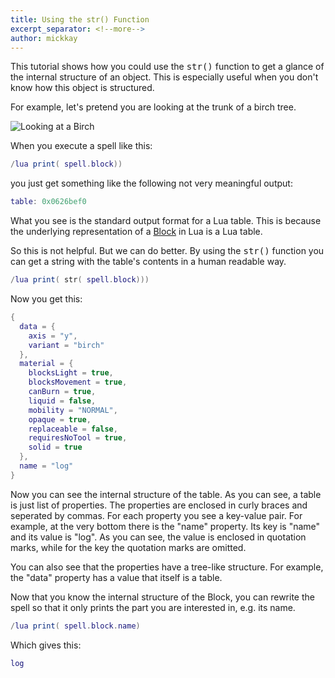 ```yaml
---
title: Using the str() Function
excerpt_separator: <!--more-->
author: mickkay
---
```

This tutorial shows how you could use the <tt>str()</tt> function to get
a glance of the internal structure of an object.
This is especially useful when you don't know how this object is structured.
<!--more-->

For example, let's pretend you are looking at the trunk of a birch tree.

![Looking at a Birch](/images/looking-at-a-birch.png)

When you execute a spell like this:
```lua
/lua print( spell.block))
```
you just get something like the following not very meaningful output:
```lua
table: 0x0626bef0
```
What you see is the standard output format for a Lua table.
This is because the underlying representation of a [Block](/modules/Block/) in Lua is a Lua table.

So this is not helpful.
But we can do better.
By using the <tt>str()</tt> function you can get a string with the table's contents
in a human readable way.
```lua
/lua print( str( spell.block)))
```
Now you get this:
```lua
{
  data = {
    axis = "y",
    variant = "birch"
  },
  material = {
    blocksLight = true,
    blocksMovement = true,
    canBurn = true,
    liquid = false,
    mobility = "NORMAL",
    opaque = true,
    replaceable = false,
    requiresNoTool = true,
    solid = true
  },
  name = "log"
}
```
Now you can see the internal structure of the table.
As you can see, a table is just list of properties.
The properties are enclosed in curly braces and seperated by commas.
For each property you see a key-value pair.
For example, at the very bottom there is the "name" property.
Its key is "name" and its value is "log".
As you can see, the value is enclosed in quotation marks, while for the key the quotation marks are omitted.

You can also see that the properties have a tree-like structure.
For example, the "data" property has a value that itself is a table.


Now that you know the internal structure of the Block, you can rewrite the spell
so that it only prints the part you are interested in, e.g. its name.
```lua
/lua print( spell.block.name)
```
Which gives this:
```lua
log
```
